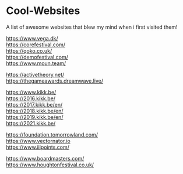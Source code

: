 # Cool-Websites
A list of awesome websites that blew my mind when i first visited them!

https://www.vega.dk/ <br />
https://corefestival.com/ <br />
https://qoko.co.uk/ <br />
https://demofestival.com/ <br />
https://www.moun.team/ <br />

https://activetheory.net/ <br />
https://thegameawards.dreamwave.live/ <br />

https://www.kikk.be/ <br />
https://2016.kikk.be/ <br />
https://2017.kikk.be/en/ <br />
https://2018.kikk.be/en/ <br />
https://2019.kikk.be/en/ <br />
https://2021.kikk.be/ <br />

https://foundation.tomorrowland.com/ <br />
https://www.vectornator.io <br />
https://www.iiipoints.com/ <br />

https://www.boardmasters.com/ <br />
https://www.houghtonfestival.co.uk/ <br />

